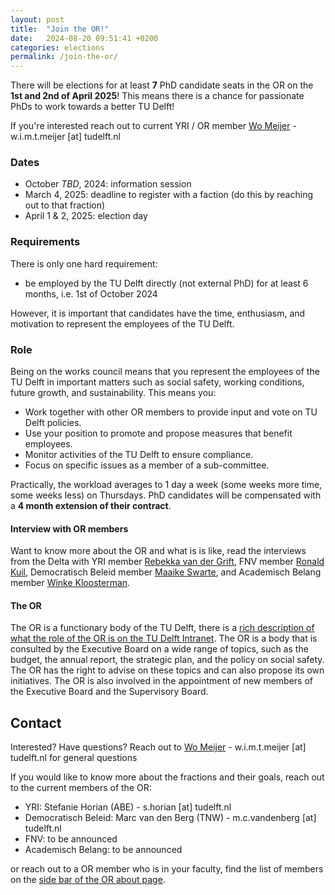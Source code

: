 ```yaml
---
layout: post
title:  "Join the OR!"
date:   2024-08-20 09:51:41 +0200
categories: elections
permalink: /join-the-or/
---
```


There will be elections for at least **7** PhD candidate seats in the OR on the **1st and 2nd of April 2025**! This means there is a chance for passionate PhDs to work towards a better TU Delft!

If you're interested reach out to current YRI / OR member [Wo Meijer](https://www.tudelft.nl/io/over-io/personen/meijer-w) - w.i.m.t.meijer [at] tudelft.nl

### Dates

- October _TBD_, 2024: information session
- March 4, 2025: deadline to register with a faction (do this by reaching out to that fraction)
- April 1 & 2, 2025: election day

### Requirements

There is only one hard requirement:

- be employed by the TU Delft directly (not external PhD) for at least 6 months, i.e. 1st of October 2024

However, it is important that candidates have the time, enthusiasm, and motivation to represent the employees of the TU Delft.

### Role

Being on the works council means that you represent the employees of the TU Delft in important matters such as social safety, working conditions, future growth, and sustainability. This means you:

- Work together with other OR members to provide input and vote on TU Delft policies.
- Use your position to promote and propose measures that benefit employees.
- Monitor activities of the TU Delft to ensure compliance.
- Focus on specific issues as a member of a sub-committee.

Practically, the workload averages to 1 day a week (some weeks more time, some weeks less) on Thursdays. PhD candidates will be compensated with a **4 month extension of their contract**.

#### Interview with OR members

Want to know more about the OR and what is is like, read the interviews from the Delta with YRI member [Rebekka van der Grift](https://delta.tudelft.nl/en/article/its-important-young-researchers-are-represented-work-council), FNV member [Ronald Kuil](https://delta.tudelft.nl/en/article/people-do-not-realise-what-the-works-council-can-do-for-them), Democratisch Beleid member [Maaike Swarte](https://delta.tudelft.nl/en/article/we-campaigned-so-phd-candidates-can-have-seat-works-council), and Academisch Belang member [Winke Kloosterman](https://delta.tudelft.nl/en/article/you-can-shake-tree-harder-works-council).

#### The OR

The OR is a functionary body of the TU Delft, there is a [rich description of what the role of the OR is on the TU Delft Intranet](https://intranet.tudelft.nl/-/works-council). The OR is a body that is consulted by the Executive Board on a wide range of topics, such as the budget, the annual report, the strategic plan, and the policy on social safety. The OR has the right to advise on these topics and can also propose its own initiatives. The OR is also involved in the appointment of new members of the Executive Board and the Supervisory Board.

## Contact

Interested? Have questions? Reach out to [Wo Meijer](https://www.tudelft.nl/io/over-io/personen/meijer-w) - w.i.m.t.meijer [at] tudelft.nl for general questions

If you would like to know more about the fractions and their goals, reach out to the current members of the OR:

- YRI: Stefanie Horian (ABE) - s.horian [at] tudelft.nl
- Democratisch Beleid: Marc van den Berg (TNW)  - m.c.vandenberg [at] tudelft.nl
- FNV: to be announced
- Academisch Belang: to be announced

or reach out to a OR member who is in your faculty, find the list of members on the [side bar of the OR about page](https://www.tudelft.nl/en/about-tu-delft/organisation/consultation-bodies/ondernemingsraad).

